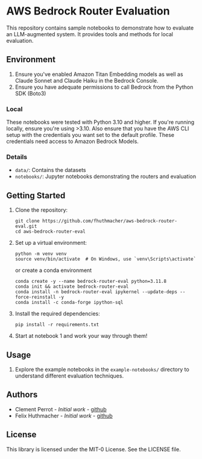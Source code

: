 # AWS Bedrock Router Evaluation

This repository contains sample notebooks to demonstrate how to evaluate an LLM-augmented system. It provides tools and methods for local evaluation.

## Environment
1. Ensure you've enabled Amazon Titan Embedding models as well as Claude Sonnet and Claude Haiku in the Bedrock Console.
2. Ensure you have adequate permissions to call Bedrock from the Python SDK (Boto3)

### Local
These notebooks were tested with Python 3.10 and higher. If you're running locally, ensure you're using >3.10. Also ensure that you have the AWS CLI setup with the credentials you want set to the default profile. These credentials need access to Amazon Bedrock Models.

### Details

- `data/`: Contains the datasets 
- `notebooks/`: Jupyter notebooks demonstrating the routers and evaluation


## Getting Started

1. Clone the repository:
   ```
   git clone https://github.com/fhuthmacher/aws-bedrock-router-eval.git
   cd aws-bedrock-router-eval
   ```

2. Set up a virtual environment:
   ```
   python -m venv venv
   source venv/bin/activate  # On Windows, use `venv\Scripts\activate`
   ```

   or create a conda environment

   ```
   conda create -y --name bedrock-router-eval python=3.11.8
   conda init && activate bedrock-router-eval
   conda install -n bedrock-router-eval ipykernel --update-deps --force-reinstall -y
   conda install -c conda-forge ipython-sql
   ```

3. Install the required dependencies:
   ```
   pip install -r requirements.txt
   ```

4. Start at notebook 1 and work your way through them!

## Usage

1. Explore the example notebooks in the `example-notebooks/` directory to understand different evaluation techniques.

## Authors

- Clement Perrot - *Initial work* - [github](https://github.com/clemfeelsgood)
- Felix Huthmacher  - *Initial work* - [github](https://github.com/fhuthmacher)

## License

This library is licensed under the MIT-0 License. See the LICENSE file.